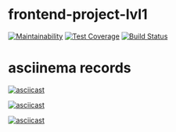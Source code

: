 # frontend-project-lvl1

[![Maintainability](https://api.codeclimate.com/v1/badges/0ba24ff7dd676bab81a7/maintainability)](https://codeclimate.com/github/annapuchkova/frontend-project-lvl1/maintainability) [![Test Coverage](https://api.codeclimate.com/v1/badges/0ba24ff7dd676bab81a7/test_coverage)](https://codeclimate.com/github/annapuchkova/frontend-project-lvl1/test_coverage) [![Build Status](https://travis-ci.org/annapuchkova/frontend-project-lvl1.svg?branch=master)](https://travis-ci.org/annapuchkova/frontend-project-lvl1)

# asciinema records
[![asciicast](https://asciinema.org/a/vml2T3H8LZy6CJQQYNKpAmpX7.svg)](https://asciinema.org/a/vml2T3H8LZy6CJQQYNKpAmpX7)

[![asciicast](https://asciinema.org/a/u1nxPXavkVaDIvY43GxqqQNWN.svg)](https://asciinema.org/a/u1nxPXavkVaDIvY43GxqqQNWN)

[![asciicast](https://asciinema.org/a/BwzhOAi9H3XPUo424CQDsuhwr.svg)](https://asciinema.org/a/BwzhOAi9H3XPUo424CQDsuhwr)